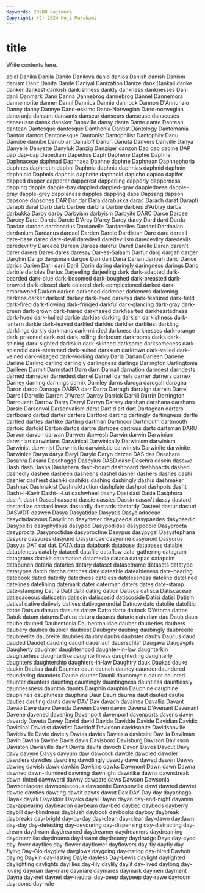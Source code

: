 ```yaml
---
Keywords: 20788 kojimura
Copyright: (C) 2024 Koji Murakami
---
```


# title

Write contents here.



acial Danika Danila Danilo Danilova danio danios Danish
danish Danism danism Danit Danita Danite Daniyal Danization Danize dank
Dankali danke danker dankest dankish dankishness dankly dankness danknesses Danl
danli Danmark Dann Danna Dannebrog dannebrog Dannel Dannemora dannemorite danner
Danni Dannica Dannie dannock Dannon D'Annunzio Danny danny Dannye Dano-eskimo
Dano-Norwegian Dano-norwegian danoranja dansant dansants danseur danseurs danseuse danseuses danseusse
dansk dansker Dansville dansy danta Dante dante Dantean dantean Dantesque
dantesque Danthonia Dantist Dantology Dantomania Danton danton Dantonesque Dantonist Dantophilist
Dantophily Danu Danube danube Danubian Danuloff Danuri Danuta Danvers Danville
Danya Danyelle Danyette Danyluk Danzig Danziger danzon Dao dao daoine
DAP dap dap-dap Dapedium Dapedius Daph Daphene Daphie Daphna Daphnaceae
daphnad Daphnaea Daphne daphne Daphnean Daphnephoria daphnes daphnetin daphni Daphnia
daphnia daphnias daphnid daphnin daphnioid Daphnis daphnis daphnite daphnoid dapicho
dapico dapifer dapped dapper dapperer dapperest dapperling dapperly dapperness dapping
dapple dapple-bay dappled dappled-gray dappledness dapple-gray dapple-grey dappleness dapples dappling
daps Dapsang dapson dapsone dapsones DAR Dar dar Dara darabukka
darac Darach daraf Darapti darapti darat Darb darb Darbee darbha
Darbie darbies d'Arblay darbs darbukka Darby darby Darbyism darbyism Darbyite
DARC Darce Darcee Darcey Darci Darcia Darcie D'Arcy D'arcy Darcy
darcy Dard dard Darda Dardan dardan dardanarius Dardanelle Dardanelles Dardani
Dardanian dardanium Dardanus dardaol Darden Dardic Dardistan Dare dare dareall
dare-base dared dare-devil daredevil daredevilism daredevilry daredevils daredeviltry Dareece Dareen
Darees dareful Darell Darelle Daren daren't darer darers Dares dares
daresay Dar-es-Salaam Darfur darg dargah darger Darghin Dargo dargsman dargue
Dari dari Daria Darian daribah daric Darice darics Darien Darii
darii Darill Darin daring daringly daringness darings Dario dariole darioles
Darius Darjeeling darjeeling dark dark-adapted dark-bearded dark-blue dark-bosomed dark-boughed dark-breasted
dark-browed dark-closed dark-colored dark-complexioned darked dark-embrowned Darken darken darkened darkener
darkeners darkening darkens darker darkest darkey dark-eyed darkeys dark-featured dark-field
dark-fired dark-flowing dark-fringed darkful dark-glancing dark-gray dark-green dark-grown dark-haired darkhaired
darkhearted darkheartedness dark-hued dark-hulled darkie darkies darking darkish darkishness dark-lantern
darkle dark-leaved darkled darkles darklier darkliest darkling darklings darkly darkmans
dark-minded darkness darknesses dark-orange dark-prisoned dark-red dark-rolling darkroom darkrooms darks
dark-shining dark-sighted darkskin dark-skinned darksome darksomeness dark-splendid dark-stemmed dark-suited darksum
darktown dark-veiled dark-veined dark-visaged dark-working darky Darla Darlan Darleen Darlene
Darline Darling darling darlingly darlingness darlings Darlington Darlingtonia Darlleen Darmit
Darmstadt Darn darn Darnall darnation darndest darndests darned darneder darnedest
darnel Darnell darnels darner darners darnex Darney darning darnings darnix
Darnley darns daroga darogah darogha Daron daroo Darooge DARPA darr
Darra Darragh darraign darrein Darrel Darrell Darrelle Darren D'Arrest Darrey
Darrick Darrill Darrin Darrington Darrouzett Darrow Darry Darryl Darryn Darsey
darshan darshana darshans Darsie Darsonval Darsonvalism darst Dart d'art dart
Dartagnan dartars dartboard darted darter darters Dartford darting dartingly dartingness
dartle dartled dartles dartlike dartling dartman Dartmoor Dartmouth dartmouth dartoic
dartoid Darton dartos dartre dartrose dartrous darts dartsman DARU Darvon
darvon darwan Darwen darwesh Darwin darwin Darwinian darwinian darwinians Darwinical
Darwinically Darwinism darwinism Darwinist darwinist Darwinistic darwinistic darwinists Darwinite darwinite
Darwinize Darya darya Daryl Daryle Daryn darzee DAS das Dasahara
Dasahra Dasara Daschagga Dascylus DASD dase Dasehra dasein dasewe Dash
dash Dasha Dashahara dash-board dashboard dashboards dashed dashedly dashee dasheen
dasheens dashel dasher dashers dashes dashi dashier dashiest dashiki dashikis
dashing dashingly dashis dashmaker Dashnak Dashnakist Dashnaktzutiun dashplate dashpot dashpots
dasht Dasht-i-Kavir Dasht-i-Lut dashwheel dashy Dasi dasi Dasie Dasiphora dasn't
dasnt Dassel dassent dassie dassies Dassin dassn't dassy dastard dastardize
dastardliness dastardly dastards dastardy Dasteel dastur dasturi DASWDT daswen Dasya
Dasyatidae Dasyatis Dasycladaceae dasycladaceous Dasylirion dasymeter dasypaedal dasypaedes dasypaedic Dasypeltis
dasyphyllous dasypod Dasypodidae dasypodoid Dasyprocta dasyprocta Dasyproctidae dasyproctine Dasypus dasypygal
Dasystephana dasyure dasyures dasyurid Dasyuridae dasyurine dasyuroid Dasyurus Dasyus DAT
dat dat. DATA data databank database databases datable datableness datably
datacell datafile dataflow data-gathering datagram datagrams datakit datamation datamedia datana
datapac datapoint datapunch dataria dataries datary dataset datasetname datasets datatype
datatypes datch datcha datchas date dateable dateableness date-bearing datebook dated
datedly datedness dateless datelessness dateline datelined datelines datelining datemark dater
daterman daters dates date-stamp date-stamping Datha Datil datil dating dation
Datisca datisca Datiscaceae datiscaceous datiscetin datiscin datiscosid datiscoside Datisi datisi
Datism datival dative datively datives dativogerundial Datnow dato datolite datolitic
datos Datsun datsun datsuns datsw Datto datto dattock D'Attoma dattos
Datuk datum datums Datura datura daturas daturic daturism dau Daub
daub daube daubed Daubentonia Daubentoniidae dauber dauberies daubers daubery daubes
daubier daubiest Daubigny daubing daubingly daubreeite daubreelite daubreite daubries daubry
daubs daubster dauby Daucus daud dauded Daudet dauding daudit dauerlauf
dauerschlaf Daugava Daugavpils Daugherty daughter daughterhood daughter-in-law daughterkin daughterless daughterlike
daughterliness daughterling daughterly daughters daughtership daughters-in-law Daughtry dauk Daukas dauke
daukin Daulias dault Daumier daun daunch dauncy daunder daundered daundering
daunders Daune dauner Daunii daunomycin daunt daunted daunter daunters daunting
dauntingly dauntingness dauntless dauntlessly dauntlessness daunton daunts Dauphin dauphin Dauphine
dauphine dauphines dauphiness dauphins Daur Dauri daurna daut dauted dautie
dauties dauting dauts dauw DAV Dav davach davainea Davallia Davant
Davao Dave dave Daveda Daveen Daven daven Davena D'Avenant Davenant
Davene davened davening Davenport davenport davenports davens daver daverdy Daveta
Davey David david Davida Davidde Davide Davidian Davidic Davidical Davidist
davidist Davidoff Davidson davidsonite Davidsonville Davidsville Davie daviely Davies davies
Daviesia daviesite Davilla Davilman Davin Davina Davine Davis davis Davisboro
Davisburg Davison Davisson Daviston Davisville davit Davita davits davoch Davon
Davos Davout Davy davy davyne Davys davyum daw dawcock dawdle
dawdled dawdler dawdlers dawdles dawdling dawdlingly dawdy dawe dawed dawen
Dawes dawing dawish dawk dawkin Dawkins dawks Dawmont Dawn dawn
Dawna dawned dawn-illumined dawning dawnlight dawnlike dawns dawnstreak dawn-tinted dawnward
dawny dawpate daws Dawson Dawsonia Dawsoniaceae dawsoniaceous dawsonite Dawsonville dawt
dawted dawtet dawtie dawties dawting dawtit dawts dawut Dax DAY
Day day dayabhaga Dayak dayak Dayakker Dayaks dayal Dayan dayan
day-and-night dayanim day-appearing daybeacon daybeam day-bed daybed daybeds dayberry daybill
day-blindness dayblush daybook daybooks dayboy daybreak daybreaks day-bright day-by-day day-clean
day-clear day-dawn daydawn day-day day-detesting day-devouring day-dispensing day-distracting day-dream daydream
daydreamed daydreamer daydreamers daydreaming daydreamlike daydreams daydreamt daydreamy daydrudge Daye
day-eyed day-fever dayflies day-flower dayflower dayflowers day-fly dayfly day-flying Day-Glo
dayglow dayglows daygoing day-hating day-hired Dayhoit daying Daykin day-lasting Dayle
dayless Day-Lewis daylight daylighted daylighting daylights daylilies day-lily daylily daylit
day-lived daylong day-loving dayman day-mare daymare daymares daymark daymen dayment
Dayna day-net daynet day-neutral day-peep daypeep day-rawe dayroom dayrooms day-rule
